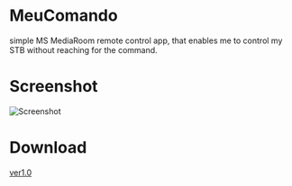 MeuComando
==========

simple MS MediaRoom remote control app, that enables me to control my STB without reaching for the command.

Screenshot
==========

![Screenshot](http://i.imgur.com/bP3jN.png)

Download
========

[ver1.0](https://dl.dropbox.com/u/991907/MeuComando/Meu%20Comando.1.0.zip)
